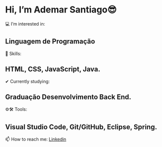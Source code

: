  # Hi, I’m Ademar Santiago😎
 💻 I’m interested in: 
 ## Linguagem de Programação
 🤸 Skills: 
 ## HTML, CSS, JavaScript, Java.
✔ Currently studying: 
## Graduação Desenvolvimento Back End.
⚙🛠 Tools: 
## Visual Studio Code, Git/GitHub, Eclipse, Spring.
 📫 How to reach me:
 [Linkedin](https://www.linkedin.com/in/ademar-santiago-10641266/)

<!---
ademar-santiago/ademar-santiago is a ✨ special ✨ repository because its `README.md` (this file) appears on your GitHub profile.
You can click the Preview link to take a look at your changes.
--->
